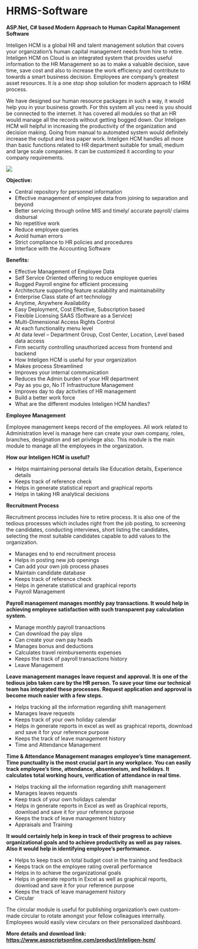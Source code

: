 # HRMS-Software
<b>ASP.Net, C# based Modern Approach to Human Capital Management Software</b>

Inteligen HCM is a global HR and talent management solution that covers your organization’s human capital management needs from hire to retire. Inteligen HCM on Cloud is an integrated system that provides useful information to the HR Management so as to make a valuable decision, save time, save cost and also to increase the work efficiency and contribute to towards a smart business decision. Employees are company’s greatest asset resources. It is a one stop shop solution for modern approach to HRM process.

We have designed our human resource packages in such a way, it would help you in your business growth. For this system all you need is you should be connected to the internet. It has covered all modules so that an HR would manage all the records without getting bogged down. Our Inteligen HCM will helpful in increasing the productivity of the organization and decision making. Going from manual to automated system would definitely increase the output and less paper work. Inteligen HCM handles all more than basic functions related to HR department suitable for small, medium and large scale companies. It can be customized it according to your company requirements.

<img src="https://www.aspscriptsonline.com/wp-content/uploads/2016/12/InteligenHCM_2.jpg">

<b>Objective:</b>

<ul>
<li>Central repository for personnel information</li>
<li>Effective management of employee data from joining to separation and beyond</li>
<li>Better servicing through online MIS and timely/ accurate payroll/ claims disbursal</li>
<li>No repetitive work</li>
<li>Reduce employee queries</li>
<li>Avoid human errors</li>
<li>Strict compliance to HR policies and procedures</li>
<li>Interface with the Accounting Software</li>
</ul>

<b>Benefits:</b>

<ul>
<li>Effective Management of Employee Data</li>
<li>Self Service Oriented offering to reduce employee queries</li>
<li>Rugged Payroll engine for efficient processing</li>
<li>Architecture supporting feature scalability and maintainability</li>
<li>Enterprise Class state of art technology</li>
<li>Anytime, Anywhere Availability</li>
<li>Easy Deployment, Cost Effective, Subscription based</li>
<li>Flexible Licensing SAAS (Software as a Service)</li>
<li>Multi-Dimensional Access Rights Control</li>
<li>At each functionality menu level</li>
<li>At data level – Department Group, Cost Center, Location, Level based data access</li>
<li>Firm security controlling unauthorized access from frontend and backend</li>
<li>How Inteligen HCM is useful for your organization</li>
<li>Makes process Streamlined</li>
<li>Improves your internal communication</li>
<li>Reduces the Admin burden of your HR department</li>
<li>Pay as you go, No IT Infrastructure Management</li>
<li>Improves day to day activities of HR management</li>
<li>Build a better work force</li>
<li>What are the different modules Inteligen HCM handles?</li>
</ul>

<b>Employee Management</b>

Employee management keeps record of the employees. All work related to Administration level is manage here can create your own company, roles, branches, designation and set privilege also. This module is the main module to manage all the employees in the organization.

<b>How our Inteligen HCM is useful?</b>

<ul>
<li>Helps maintaining personal details like Education details, Experience details</li>
<li>Keeps track of reference check</li>
<li>Helps in generate statistical report and graphical reports</li>
<li>Helps in taking HR analytical decisions</li>
</ul>

<b>Recruitment Process</b>

Recruitment process includes hire to retire process. It is also one of the tedious processes which includes right from the job posting, to screening the candidates, conducting interviews, short listing the candidates, selecting the most suitable candidates capable to add values to the organization.

<ul>
<li>Manages end to end recruitment process</li>
<li>Helps in posting new job openings</li>
<li>Can add your own job process phases</li>
<li>Maintain candidate database</li>
<li>Keeps track of reference check</li>
<li>Helps in generate statistical and graphical reports</li>
<li>Payroll Management</li>
</ul>

<b>Payroll management manages monthly pay transactions. It would help in achieving employee satisfaction with such transparent pay calculation system.</b>

<ul>
<li>Manage monthly payroll transactions</li>
<li>Can download the pay slips</li>
<li>Can create your own pay heads</li>
<li>Manages bonus and deductions</li>
<li>Calculates travel reimbursements expenses</li>
<li>Keeps the track of payroll transactions history</li>
<li>Leave Management</li>
</ul>

<b>Leave management manages leave request and approval. It is one of the tedious jobs taken care by the HR person. To save your time our technical team has integrated these processes. Request application and approval is become much easier with a few steps.</b>

<ul>
<li>Helps tracking all the information regarding shift management</li>
<li>Manages leave requests</li>
<li>Keeps track of your own holiday calendar</li>
<li>Helps in generate reports in excel as well as graphical reports, download and save it for your reference purpose</li>
<li>Keeps the track of leave management history</li>
<li>Time and Attendance Management</li>
</ul>

<b>Time & Attendance Management manages employee’s time management. Time punctuality is the most crucial part in any workplace. You can easily track employee’s time, attendance, absenteeism, and holidays. It calculates total working hours, verification of attendance in real time.</b>

<ul>
<li>Helps tracking all the information regarding shift management</li>
<li>Manages leaves requests</li>
<li>Keep track of your own holidays calendar</li>
<li>Helps in generate reports in Excel as well as Graphical reports, download and save it for your reference purpose</li>
<li>Keeps the track of leave management history</li>
<li>Appraisals and Training</li>
</ul>

<b>It would certainly help in keep in track of their progress to achieve organizational goals and to achieve productivity as well as pay raises. Also it would help in identifying employee’s performance.</b>

<ul>
<li>Helps to keep track on total budget cost in the training and feedback</li>
<li>Keeps track on the employee rating overall performance</li>
<li>Helps in to achieve the organizational goals</li>
<li>Helps in generate reports in Excel as well as graphical reports, download and save it for your reference purpose</li>
<li>Keeps the track of leave management history</li>
<li>Circular</li>
</ul>

The circular module is useful for publishing organization’s own custom-made circular to rotate amongst your fellow colleagues internally. Employees would easily view circulars on their personalized dashboard.

<b>More details and download link:</b><br>
<b>https://www.aspscriptsonline.com/product/inteligen-hcm/</b>
